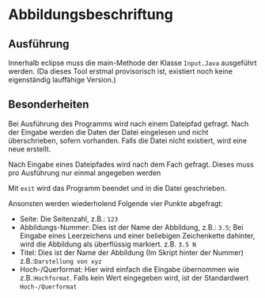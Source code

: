 # Abbildungsbeschriftung

## Ausführung

Innerhalb eclipse muss die main-Methode der Klasse ``Input.Java`` ausgeführt werden.
(Da dieses Tool erstmal provisorisch ist, existiert noch keine eigenständig lauffähige Version.)

## Besonderheiten

Bei Ausführung des Programms wird nach einem Dateipfad gefragt.
Nach der Eingabe werden die Daten der Datei eingelesen und nicht überschrieben, sofern vorhanden.
Falls die Datei nicht existiert, wird eine neue erstellt.

Nach Eingabe eines Dateipfades wird nach dem Fach gefragt. Dieses muss pro Ausführung nur einmal angegeben werden

Mit ``exit`` wird das Programm beendet und in die Datei geschrieben.

Ansonsten werden wiederholend Folgende vier Punkte abgefragt:
 - Seite: Die Seitenzahl, z.B.: ``123``
 - Abbildungs-Nummer: Dies ist der Name der Abbildung, z.B.: ``3.5``; Bei Eingabe eines Leerzeichens und einer beliebigen Zeichenkette dahinter, wird die Abbildung als überflüssig markiert. z.B. ``3.5 N``
 - Titel: Dies ist der Name der Abbildung (Im Skript hinter der Nummer) z.B.:``Darstellung von xyz``
 - Hoch-/Querformat: Hier wird einfach die Eingabe übernommen wie z.B.:``Hochformat``. Falls kein Wert eingegeben wird, ist der Standardwert ``Hoch-/Querformat``
